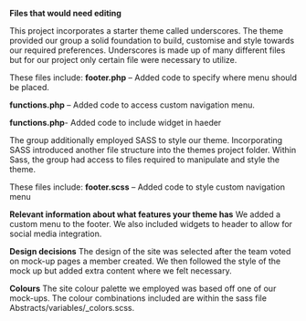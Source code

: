 **Files that would need editing**

This project incorporates a starter theme called underscores. The theme provided our group a solid foundation to build, customise and style towards our required preferences. Underscores is made up of many different files but for our project only certain file were necessary to utilize. 

These files include:
**footer.php** – Added code to specify where menu should be placed.

**functions.php** – Added code to access custom navigation menu.

**functions.php**- Added code to include widget in haeder

The group additionally employed SASS to style our theme. Incorporating SASS introduced another file structure into the themes project folder. Within Sass, the group had access to files required to manipulate and style the theme. 

These files include:
**footer.scss** – Added code to style custom navigation menu
 
**Relevant information about what features your theme has**
We added a custom menu to the footer. We also included widgets to header to allow for social media integration.

**Design decisions**
The design of the site was selected after the team voted on mock-up pages a member created. We then followed the style of the mock up but added extra content where we felt necessary.

**Colours**
The site colour palette we employed was based off one of our mock-ups. The colour combinations included are within the sass file Abstracts/variables/_colors.scss.
